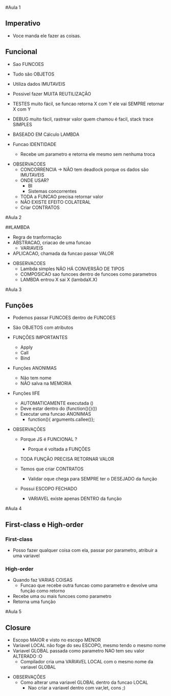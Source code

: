 #Aula 1

## Imperativo

  - Voce manda ele fazer as coisas.


## Funcional

  - Sao FUNCOES
  - Tudo são OBJETOS
  - Utiliza dados IMUTAVEIS
  - Possivel fazer MUITA REUTILIZAÇÃO
  - TESTES muito fácil, se funcao retorna X com Y ele vai SEMPRE retornar X com Y
  - DEBUG muito fácil, rastrear valor quem chamou é facil, stack trace SIMPLES
  - BASEADO EM Cálculo LAMBDA

  - Funcao IDENTIDADE
    - Recebe um parametro e retorna ele mesmo sem nenhuma troca

  * OBSERVACOES
    - CONCORRENCIA -> NÃO tem deadlock porque os dados são IMUTAVEIS
    - ONDE USAR?
      - BI
      - Sistemas concorrentes
    - TODA a FUNCAO precisa retornar valor
    - NÃO EXISTE EFEITO COLATERAL
    - Criar CONTRATOS


#Aula 2

##LAMBDA

  - Regra de tranformação
  - ABSTRACAO, criacao de uma funcao
    - VARIAVEIS
  - APLICACAO, chamada da funcao passar VALOR


* OBSERVACOES
  - Lambda simples NÃO HÁ CONVERSÃO DE TIPOS
  - COMPOSICAO sao funcoes dentro de funcoes como parametros
  - LAMBDA entrou X sai X (lambdaX.X)

#Aula 3

## Funções

  - Podemos passar FUNCOES dentro de FUNCOES
  - São OBJETOS com atributos
  - FUNÇÕES IMPORTANTES
    - Apply
    - Call
    - Bind

  - Funções ANONIMAS
    - Não tem nome
    - NÃO salva na MEMORIA

  - Funções IIFE
    - AUTOMATICAMENTE executada ()
    - Deve estar dentro do (function(){}())
    - Executar uma funcao ANONIMAS  
      - function(){ arguments.callee()};

* OBSERVAÇÕES
  - Porque JS é FUNCIONAL ?
    - Porque é voltada a FUNÇÕES

  - TODA FUNÇÃO PRECISA RETORNAR VALOR
  - Temos que criar CONTRATOS
    - Validar oque chega para SEMPRE ter o DESEJADO da função

  - Possui ESCOPO FECHADO
    - VARIAVEL existe apenas DENTRO da função


#Aula 4

## First-class e High-order

### First-class

  - Posso fazer qualquer coisa com ela, passar por parametro, atribuir a uma variavel


### High-order

  - Quando faz VARIAS COISAS
    - Funcao que recebe outra funcao como parametro e devolve uma função como retorno
  - Recebe uma ou mais funcoes como parametro
  - Retorna uma função


#Aula 5

## Closure

  - Escopo MAIOR e visto no escopo MENOR
  - Variavel LOCAL não foge do seu ESCOPO, mesmo tendo o mesmo nome
  - Variavel GLOBAL passada como parametro NAO tem seu valor ALTERADO :O
    - Compilador cria uma VARIAVEL LOCAL com o mesmo nome da variavel GLOBAL

* OBSERVAÇÕES
  - Como alterar uma variavel GLOBAL dentro da funcao LOCAL
    - Nao criar a variavel dentro com var,let, cons ;)
